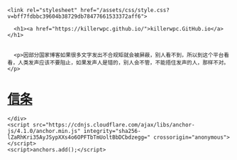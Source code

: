 <!DOCTYPE html>
<html lang="en-US">
  <head>
    <meta charset="UTF-8">
    <meta http-equiv="X-UA-Compatible" content="IE=edge">
    <meta name="viewport" content="width=device-width, initial-scale=1">

<!-- Begin Jekyll SEO tag v2.6.1 -->
<title>killerwpc.GitHub.io</title>
<meta name="generator" content="Jekyll v3.9.0" />
<meta property="og:title" content="killerwpc.GitHub.io" />
<meta property="og:locale" content="en_US" />
<link rel="canonical" href="https://killerwpc.github.io/" />
<meta property="og:url" content="https://killerwpc.github.io/" />
<meta property="og:site_name" content="killerwpc.GitHub.io" />
<script type="application/ld+json">
{"@type":"WebSite","headline":"killerwpc.GitHub.io","url":"https://killerwpc.github.io/","name":"killerwpc.GitHub.io","@context":"https://schema.org"}</script>
<!-- End Jekyll SEO tag -->

    <link rel="stylesheet" href="/assets/css/style.css?v=bff7fdbbc39604b38729db78477661533372aff6">
  </head>
  <body>
    <div class="container-lg px-3 my-5 markdown-body">
      
      <h1><a href="https://killerwpc.github.io/">killerwpc.GitHub.io</a></h1>
      

      <p>因部分国家博客如果很多文字发出不合规矩就会被屏蔽，别人看不到，所以到这个平台看看，人类发声应该不要阻止，如果发声人是错的，别人会不管，不能捂住发声的人，那样不对。</p>
<h1 id="信条"><a href="https://github.com/killerwpc/killerwpc.GitHub.io/blob/main/%E4%BF%A1%E6%9D%A1/index.md" title="##信条">信条</a></h1>

      
    </div>
    <script src="https://cdnjs.cloudflare.com/ajax/libs/anchor-js/4.1.0/anchor.min.js" integrity="sha256-lZaRhKri35AyJSypXXs4o6OPFTbTmUoltBbDCbdzegg=" crossorigin="anonymous"></script>
    <script>anchors.add();</script>
    
  </body>
</html>
